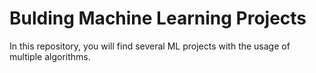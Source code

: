 # Bulding Machine Learning Projects

In this repository, you will find several ML projects with the usage of multiple algorithms.
